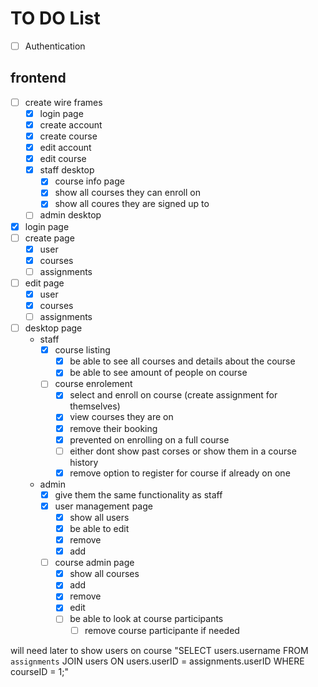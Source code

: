 <h1>TO DO List</h1>

- [ ] Authentication

<h2>frontend</h2>

- [ ] create wire frames
  - [x] login page
  - [x] create account
  - [x] create course
  - [x] edit account
  - [x] edit course
  - [x] staff desktop
    - [x] course info page
    - [x] show all courses they can enroll on
    - [x] show all coures they are signed up to
  - [ ] admin desktop
- [x] login page
- [ ] create page
  - [x] user
  - [x] courses
  - [ ] assignments
- [ ] edit page
  - [x] user
  - [x] courses
  - [ ] assignments
- [ ] desktop page
  - staff
    - [x] course listing
      - [x] be able to see all courses and details about the course
      - [x] be able to see amount of people on course
    - [ ] course enrolement
      - [x] select and enroll on course (create assignment for themselves)
      - [x] view courses they are on
      - [x] remove their booking
      - [x] prevented on enrolling on a full course
      - [ ] either dont show past corses or show them in a course history
      - [x] remove option to register for course if already on one
  - admin
    - [x] give them the same functionality as staff
    - [x] user management page
      - [x] show all users
      - [x] be able to edit
      - [x] remove
      - [x] add
    - [ ] course admin page
      - [x] show all courses
      - [x] add
      - [x] remove
      - [x] edit
      - [ ] be able to look at course participants
        - [ ] remove course participante if needed

will need later to show users on course "SELECT users.username FROM `assignments` JOIN users ON users.userID = assignments.userID WHERE courseID = 1;"
